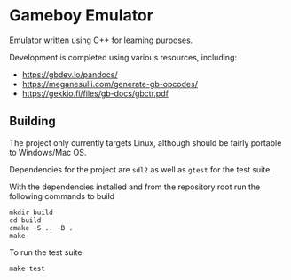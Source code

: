 # Gameboy Emulator

Emulator written using C++ for learning purposes.

Development is completed using various resources, including:
- https://gbdev.io/pandocs/
- https://meganesulli.com/generate-gb-opcodes/
- https://gekkio.fi/files/gb-docs/gbctr.pdf

## Building

The project only currently targets Linux, although should be fairly portable to Windows/Mac OS.

Dependencies for the project are `sdl2` as well as `gtest` for the test suite.

With the dependencies installed and from the repository root run the following commands to build
```
mkdir build
cd build
cmake -S .. -B .
make
```

To run the test suite
```
make test
```

